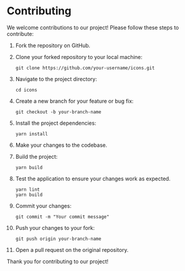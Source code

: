 # Contributing

We welcome contributions to our project! Please follow these steps to contribute:

1. Fork the repository on GitHub.

2. Clone your forked repository to your local machine:

   ```
   git clone https://github.com/your-username/icons.git
   ```

3. Navigate to the project directory:

   ```
   cd icons
   ```

4. Create a new branch for your feature or bug fix:

   ```
   git checkout -b your-branch-name
   ```

5. Install the project dependencies:

   ```
   yarn install
   ```

6. Make your changes to the codebase.

7. Build the project:

   ```
   yarn build
   ```

8. Test the application to ensure your changes work as expected.

   ```
   yarn lint
   yarn build
   ```

9. Commit your changes:

   ```
   git commit -m "Your commit message"
   ```

10. Push your changes to your fork:

    ```
    git push origin your-branch-name
    ```

11. Open a pull request on the original repository.

Thank you for contributing to our project!
